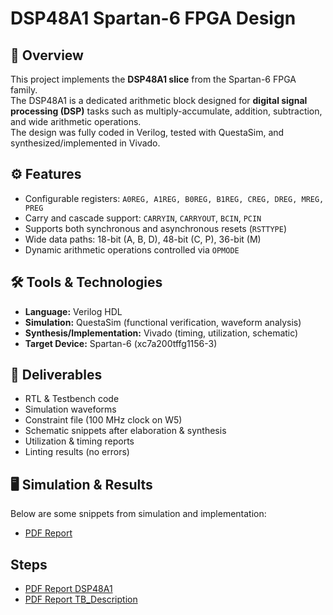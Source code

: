 # DSP48A1 Spartan-6 FPGA Design

## 📖 Overview
This project implements the **DSP48A1 slice** from the Spartan-6 FPGA family.  
The DSP48A1 is a dedicated arithmetic block designed for **digital signal processing (DSP)** tasks such as multiply-accumulate, addition, subtraction, and wide arithmetic operations.  
The design was fully coded in Verilog, tested with QuestaSim, and synthesized/implemented in Vivado.

## ⚙️ Features
- Configurable registers: `A0REG, A1REG, B0REG, B1REG, CREG, DREG, MREG, PREG`
- Carry and cascade support: `CARRYIN`, `CARRYOUT`, `BCIN`, `PCIN`
- Supports both synchronous and asynchronous resets (`RSTTYPE`)
- Wide data paths: 18-bit (A, B, D), 48-bit (C, P), 36-bit (M)
- Dynamic arithmetic operations controlled via `OPMODE`

## 🛠️ Tools & Technologies
- **Language:** Verilog HDL  
- **Simulation:** QuestaSim (functional verification, waveform analysis)  
- **Synthesis/Implementation:** Vivado (timing, utilization, schematic)  
- **Target Device:** Spartan-6 (xc7a200tffg1156-3)  

## 🚀 Deliverables
- RTL & Testbench code  
- Simulation waveforms  
- Constraint file (100 MHz clock on W5)  
- Schematic snippets after elaboration & synthesis  
- Utilization & timing reports  
- Linting results (no errors)  


## 🖥️ Simulation & Results
Below are some snippets from simulation and implementation:  
- [PDF Report](https://github.com/Khaled15102002/DSP48A1/blob/main/_Khaled_Ali_Project1.pdf)

## Steps 
- [PDF Report DSP48A1](https://github.com/Khaled15102002/DSP48A1/blob/main/DSP48A1.pdf)
- [PDF Report TB_Description](https://github.com/Khaled15102002/DSP48A1/blob/main/DSP_TB_Description.pdf)
 

